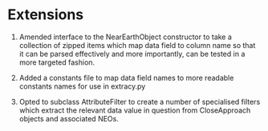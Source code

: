 # Extensions

1. Amended interface to the NearEarthObject constructor to take a collection of zipped items which map data field to column name so that it can be parsed effectively and more importantly, can be tested in a more targeted fashion.

2. Added a constants file to map data field names to more readable constants names for use in extracy.py

3. Opted to subclass AttributeFilter to create a number of specialised filters which extract the relevant data value in question from CloseApproach objects and associated NEOs.


